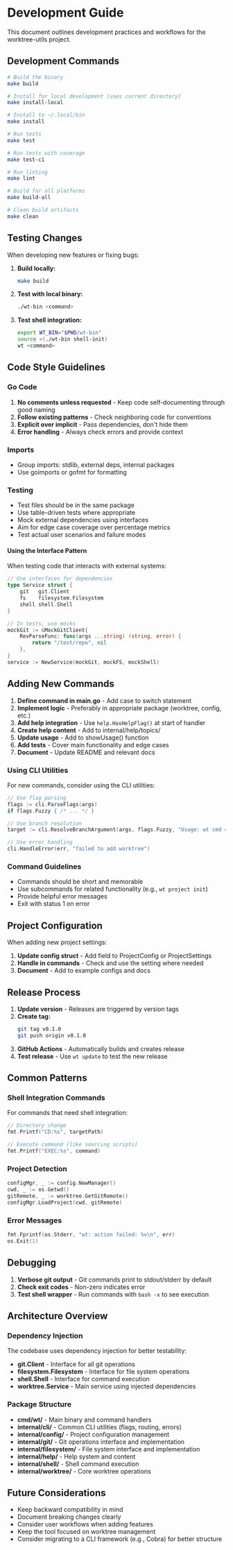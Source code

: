 # Development Guide

This document outlines development practices and workflows for the worktree-utils project.

## Development Commands

```bash
# Build the binary
make build

# Install for local development (uses current directory)
make install-local

# Install to ~/.local/bin
make install

# Run tests
make test

# Run tests with coverage
make test-ci

# Run linting
make lint

# Build for all platforms
make build-all

# Clean build artifacts
make clean
```

## Testing Changes

When developing new features or fixing bugs:

1. **Build locally:**
   ```bash
   make build
   ```

2. **Test with local binary:**
   ```bash
   ./wt-bin <command>
   ```

3. **Test shell integration:**
   ```bash
   export WT_BIN="$PWD/wt-bin"
   source <(./wt-bin shell-init)
   wt <command>
   ```

## Code Style Guidelines

### Go Code

1. **No comments unless requested** - Keep code self-documenting through good naming
2. **Follow existing patterns** - Check neighboring code for conventions
3. **Explicit over implicit** - Pass dependencies, don't hide them
4. **Error handling** - Always check errors and provide context

### Imports

- Group imports: stdlib, external deps, internal packages
- Use goimports or gofmt for formatting

### Testing

- Test files should be in the same package
- Use table-driven tests where appropriate
- Mock external dependencies using interfaces
- Aim for edge case coverage over percentage metrics
- Test actual user scenarios and failure modes

#### Using the Interface Pattern

When testing code that interacts with external systems:

```go
// Use interfaces for dependencies
type Service struct {
    git   git.Client
    fs    filesystem.Filesystem
    shell shell.Shell
}

// In tests, use mocks
mockGit := &MockGitClient{
    RevParseFunc: func(args ...string) (string, error) {
        return "/test/repo", nil
    },
}
service := NewService(mockGit, mockFS, mockShell)
```

## Adding New Commands

1. **Define command in main.go** - Add case to switch statement
2. **Implement logic** - Preferably in appropriate package (worktree, config, etc.)
3. **Add help integration** - Use `help.HasHelpFlag()` at start of handler
4. **Create help content** - Add to internal/help/topics/
5. **Update usage** - Add to showUsage() function
6. **Add tests** - Cover main functionality and edge cases
7. **Document** - Update README and relevant docs

### Using CLI Utilities

For new commands, consider using the CLI utilities:

```go
// Use flag parsing
flags := cli.ParseFlags(args)
if flags.Fuzzy { /* ... */ }

// Use branch resolution
target := cli.ResolveBranchArgument(args, flags.Fuzzy, "Usage: wt cmd <branch>")

// Use error handling
cli.HandleError(err, "failed to add worktree")
```

### Command Guidelines

- Commands should be short and memorable
- Use subcommands for related functionality (e.g., `wt project init`)
- Provide helpful error messages
- Exit with status 1 on error

## Project Configuration

When adding new project settings:

1. **Update config struct** - Add field to ProjectConfig or ProjectSettings
2. **Handle in commands** - Check and use the setting where needed
3. **Document** - Add to example configs and docs

## Release Process

1. **Update version** - Releases are triggered by version tags
2. **Create tag:**
   ```bash
   git tag v0.1.0
   git push origin v0.1.0
   ```
3. **GitHub Actions** - Automatically builds and creates release
4. **Test release** - Use `wt update` to test the new release

## Common Patterns

### Shell Integration Commands

For commands that need shell integration:

```go
// Directory change
fmt.Printf("CD:%s", targetPath)

// Execute command (like sourcing scripts)
fmt.Printf("EXEC:%s", command)
```

### Project Detection

```go
configMgr, _ := config.NewManager()
cwd, _ := os.Getwd()
gitRemote, _ := worktree.GetGitRemote()
configMgr.LoadProject(cwd, gitRemote)
```

### Error Messages

```go
fmt.Fprintf(os.Stderr, "wt: action failed: %v\n", err)
os.Exit(1)
```

## Debugging

1. **Verbose git output** - Git commands print to stdout/stderr by default
2. **Check exit codes** - Non-zero indicates error
3. **Test shell wrapper** - Run commands with `bash -x` to see execution

## Architecture Overview

### Dependency Injection

The codebase uses dependency injection for better testability:

- **git.Client** - Interface for all git operations
- **filesystem.Filesystem** - Interface for file system operations
- **shell.Shell** - Interface for command execution
- **worktree.Service** - Main service using injected dependencies

### Package Structure

- **cmd/wt/** - Main binary and command handlers
- **internal/cli/** - Common CLI utilities (flags, routing, errors)
- **internal/config/** - Project configuration management
- **internal/git/** - Git operations interface and implementation
- **internal/filesystem/** - File system interface and implementation
- **internal/help/** - Help system and content
- **internal/shell/** - Shell command execution
- **internal/worktree/** - Core worktree operations

## Future Considerations

- Keep backward compatibility in mind
- Document breaking changes clearly
- Consider user workflows when adding features
- Keep the tool focused on worktree management
- Consider migrating to a CLI framework (e.g., Cobra) for better structure
